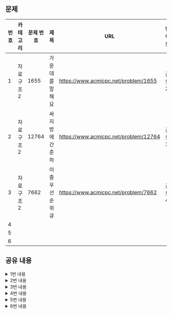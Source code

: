 ## 문제

|번호|카테고리|문제 번호|제목|URL|난이도|
|---|---|---|---|---|---|
|1|자료구조2|1655|가운데를 말해요|https://www.acmicpc.net/problem/1655|골드2|
|2|자료구조2|12764|싸지방에 간 준하|https://www.acmicpc.net/problem/12764|골드3|
|3|자료구조2|7662|이중 우선순위 큐|https://www.acmicpc.net/problem/7662|골드4|
|4||||||
|5||||||
|6||||||

## 공유 내용
  
<details>
<summary>1번 내용</summary>
<div markdown="1">

  ```python
  #코드 공유
  import sys
import heapq
# 리스트를 이용하니 시간초과가 되어서 문제풀이를 찾아보니 left_heap과 right_heap을 구현함으로써 증앙값을 구해야 한다고 한다. 
# (관련 블로그를 참고하여 해당 알고리즘을 공부하였다)

def input():
  return sys.stdin.readline().rstrip()

left_heap = []
right_heap = []
n = int(input()) # 입력받을 숫자 개수

for _ in range(n):
  value = int(input())
  # 중앙값보다 작은 경우 left_heap에 원소를 추가
  if len(left_heap) == len(right_heap):
    heapq.heappush(left_heap, -value)
  # 중앙값보다 큰 경우 right_heap에 원소를 추가
  else:
    heapq.heappush(right_heap, value)

  # rightHeap에 원소를 넣는 차례에 leftHeap보다 작은 값을 넣게 된다면
  # rightHeap에 중간값보다 큰 원소가 들어가게 되므로
  # leftHeap의 첫 원소와 rightHeap의 첫 원소를 교체하여 균형을 유지
  if right_heap and right_heap[0] < -left_heap[0]:
    left_value = heapq.heappop(left_heap)
    right_value = heapq.heappop(right_heap)

    heapq.heappush(left_heap, -right_value)
    heapq.heappush(right_heap, -left_value)

  # leftheap의 첫 번째 원소가 중앙값이 됨
  print(-left_heap[0])


  ```
* 관련 내용 링크(블로그 등)

  * https://hongcoding.tistory.com/93

</div>
</details>


<details>
<summary>2번 내용</summary>
<div markdown="1">

  ```python
  # 코드 공유
  # 시간초과 해결 못하겠어 .. 일단 보류.. 
  import sys

def input():
  return sys.stdin.readline().rstrip()

# 각 사람의 컴퓨터 이용 시작 시각과 종료 시각을 입력받음
n = int(input()) # 사람 수
time = []
for _ in range(n): 
  time.append(list(map(int, input().split(' ')))) # [이용 시작 시간, 종료 시간]
time.sort()

player = []
computer = []
current = 0

for start, end in time:
  
  # 현재 시점 업데이트
  current = start

  # 종료 시간이 지난 player들은 삭제
  for idx, p in enumerate(player):
    if p!= 0 and p[1] < current:
      player[idx] = 0
      
  # 새로운 player 추가
  try:
    computer_number = player.index(0)
    player[computer_number] = [start, end]
    computer[computer_number] += 1
  except:
    player.append([start, end])
    computer.append(1)

   
print(len(computer))
for x in computer:
  print(x, end = " ")


  ```
* 관련 내용 링크(블로그 등)

  *

</div>
</details>

<details>
<summary>3번 내용</summary>
<div markdown="1">

  ```python
  #코드 공유
  # remover로 heap들을 동기화 시키려고 했는데 시간초과가 났다. dictionary를 이용하여 문제를 해결함였다.
  import sys, heapq
from collections import defaultdict

def input():
  return sys.stdin.readline().rstrip()

for _ in range(int(input())): # test 수
  count = 0
  dic = defaultdict(int) # key 값의 default value를 0으로 설정한 dictionary 생성
  max_heap = []
  min_heap = []
  for _ in range(int(input())): # command 수
    command, num = input().split(' ')
    num = int(num)
    if command == 'I':
      heapq.heappush(min_heap, num)
      heapq.heappush(max_heap, -num)
      count += 1
      dic[num] += 1

    else: # command가 D라면
      if count:
        count -= 1
        if num == 1: # 최대값을 삭제하는 연산
          while True:
            value = -heapq.heappop(max_heap)
            if dic[value] != 0:
              dic[value] -= 1
              break
        else: # 최소값을 삭제하는 연산
          while True:
            value = heapq.heappop(min_heap)
            if dic[value] != 0:
              dic[value] -= 1
              break
     
  # 결과 출력
  if count:
    while True:
      value = -heapq.heappop(max_heap)
      if dic[value]:
        print(value, end = ' ')
        break
    while True:
      value = heapq.heappop(min_heap)
      if dic[value]:
        print(value)
        break
  else:
    print("EMPTY")


  ```
* 관련 내용 링크(블로그 등)

  * https://github.com/tony9402/baekjoon/blob/main/solution/data_structure2/7662/main.py
  * defaultdict(int) : key 값의 default value를 0으로 설정한 dictionary 생성

</div>
</details>


<details>
<summary>4번 내용</summary>
<div markdown="1">

  ```python
  #코드 공유
  ## 주석 필수


  ```
* 관련 내용 링크(블로그 등)

  *

</div>
</details>


<details>
<summary>5번 내용</summary>
<div markdown="1">

  ```python
  #코드 공유
  ## 주석 필수


  ```
* 관련 내용 링크(블로그 등)

  *

</div>
</details>


<details>
<summary>6번 내용</summary>
<div markdown="1">

  ```python
  #코드 공유
  ## 주석 필수


  ```
* 관련 내용 링크(블로그 등)

  *

</div>
</details>
